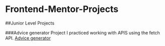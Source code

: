 # Frontend-Mentor-Projects
##Junior Level Projects

###Advice generator Project
   I practiced working with APIS using the fetch API. [Advice generator](https://eno-advice-generator.netlify.app/)
